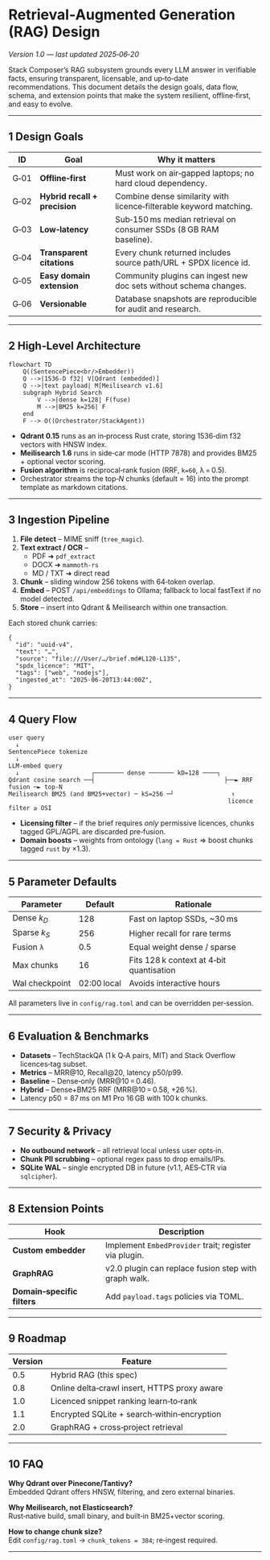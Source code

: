 # Retrieval‑Augmented Generation (RAG) Design

_Version 1.0 — last updated 2025‑06‑20_

Stack Composer’s RAG subsystem grounds every LLM answer in verifiable facts,
ensuring transparent, licensable, and up‑to‑date recommendations. This document
details the design goals, data flow, schema, and extension points that make the
system resilient, offline‑first, and easy to evolve.

---

## 1 Design Goals

| ID   | Goal                          | Why it matters                                                     |
| ---- | ----------------------------- | ------------------------------------------------------------------ |
| G‑01 | **Offline‑first**             | Must work on air‑gapped laptops; no hard cloud dependency.         |
| G‑02 | **Hybrid recall + precision** | Combine dense similarity with licence‑filterable keyword matching. |
| G‑03 | **Low‑latency**               | Sub‑150 ms median retrieval on consumer SSDs (8 GB RAM baseline).  |
| G‑04 | **Transparent citations**     | Every chunk returned includes source path/URL + SPDX licence id.   |
| G‑05 | **Easy domain extension**     | Community plugins can ingest new doc sets without schema changes.  |
| G‑06 | **Versionable**               | Database snapshots are reproducible for audit and research.        |

---

## 2 High‑Level Architecture

```mermaid
flowchart TD
    Q((SentencePiece<br/>Embedder))
    Q -->|1536‑D f32| V[Qdrant (embedded)]
    Q -->|text payload| M[Meilisearch v1.6]
    subgraph Hybrid Search
        V -->|dense k=128| F(fuse)
        M -->|BM25 k=256| F
    end
    F --> O((Orchestrator/StackAgent))
```

- **Qdrant 0.15** runs as an in‑process Rust crate, storing 1536‑dim f32 vectors
  with HNSW index.
- **Meilisearch 1.6** runs in side‑car mode (HTTP 7878) and provides BM25 +
  optional vector scoring.
- **Fusion algorithm** is reciprocal‑rank fusion (RRF, `k=60`, λ = 0.5).
- Orchestrator streams the top‑_N_ chunks (default = 16) into the prompt
  template as markdown citations.

---

## 3 Ingestion Pipeline

1. **File detect** – MIME sniff (`tree_magic`).
2. **Text extract / OCR** –
   - PDF ➜ `pdf_extract`
   - DOCX ➜ `mammoth-rs`
   - MD / TXT ➜ direct read
3. **Chunk** – sliding window 256 tokens with 64‑token overlap.
4. **Embed** – POST `/api/embeddings` to Ollama; fallback to local fastText if
   no model detected.
5. **Store** – insert into Qdrant & Meilisearch within one transaction.

Each stored chunk carries:

```jsonc
{
  "id": "uuid-v4",
  "text": "…",
  "source": "file:///User/…/brief.md#L120-L135",
  "spdx_licence": "MIT",
  "tags": ["web", "nodejs"],
  "ingested_at": "2025-06-20T13:44:00Z",
}
```

---

## 4 Query Flow

```text
user query
  ↓
SentencePiece tokenize
  ↓
LLM‑embed query
  ↓                    ┌──────── dense ─────── kD=128 ────┐
Qdrant cosine search ──┤                                    ├──► RRF fusion ─► top‑N
Meilisearch BM25 (and BM25+vector) ─ kS=256 ─┘                ↑
                                                             licence filter ≥ OSI
```

- **Licensing filter** – if the brief requires _only_ permissive licences,
  chunks tagged GPL/AGPL are discarded pre‑fusion.
- **Domain boosts** – weights from ontology (`lang = Rust` ⇒ boost chunks tagged
  `rust` by ×1.3).

---

## 5 Parameter Defaults

| Parameter              | Default     | Rationale                                |
| ---------------------- | ----------- | ---------------------------------------- |
| Dense *k<sub>D</sub>*  | 128         | Fast on laptop SSDs, ~30 ms              |
| Sparse *k<sub>S</sub>* | 256         | Higher recall for rare terms             |
| Fusion `λ`             | 0.5         | Equal weight dense / sparse              |
| Max chunks             | 16          | Fits 128 k context at 4‑bit quantisation |
| Wal checkpoint         | 02:00 local | Avoids interactive hours                 |

All parameters live in `config/rag.toml` and can be overridden per‑session.

---

## 6 Evaluation & Benchmarks

- **Datasets** – TechStackQA (1 k Q‑A pairs, MIT) and Stack Overflow
  licences‑tag subset.
- **Metrics** – MRR@10, Recall@20, latency p50/p99.
- **Baseline** – Dense‑only (MRR@10 = 0.46).
- **Hybrid** – Dense+BM25 RRF (MRR@10 = 0.58, +26 %).
- Latency p50 = 87 ms on M1 Pro 16 GB with 100 k chunks.

---

## 7 Security & Privacy

- **No outbound network** – all retrieval local unless user opts‑in.
- **Chunk PII scrubbing** – optional regex pass to drop emails/IPs.
- **SQLite WAL** – single encrypted DB in future (v1.1, AES‑CTR via `sqlcipher`).

---

## 8 Extension Points

| Hook                        | Description                                           |
| --------------------------- | ----------------------------------------------------- |
| **Custom embedder**         | Implement `EmbedProvider` trait; register via plugin. |
| **GraphRAG**                | v2.0 plugin can replace fusion step with graph walk.  |
| **Domain‑specific filters** | Add `payload.tags` policies via TOML.                 |

---

## 9 Roadmap

| Version | Feature                                      |
| ------- | -------------------------------------------- |
| 0.5     | Hybrid RAG (this spec)                       |
| 0.8     | Online delta‑crawl insert, HTTPS proxy aware |
| 1.0     | Licenced snippet ranking learn‑to‑rank       |
| 1.1     | Encrypted SQLite + search‑within‑encryption  |
| 2.0     | GraphRAG + cross‑project retrieval           |

---

## 10 FAQ

**Why Qdrant over Pinecone/Tantivy?**  
Embedded Qdrant offers HNSW, filtering, and zero external binaries.

**Why Meilisearch, not Elasticsearch?**  
Rust‑native build, small binary, and built‑in BM25+vector scoring.

**How to change chunk size?**  
Edit `config/rag.toml` → `chunk_tokens = 384`; re‑ingest required.

---
